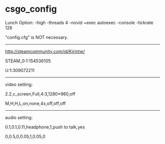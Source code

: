 # csgo_config

Lunch Option:
-high -threads 4 -novid +exec autoexec -console -tickrate 128

"config.cfg" is NOT necessary.

--------------------------------------------------------------------------------------------------------------------------------------
http://steamcommunity.com/id/Kirintw/

STEAM_0:1:154536105

U:1:309072211

--------------------------------------------------------------------------------------------------------------------------------------
video setting:

2.2,c_screen,Full,4:3,1280*960,off

M,H,H,L,on,none,4x,off,off,off

--------------------------------------------------------------------------------------------------------------------------------------
audio setting:

0.1,0.1,0.11,headphone,1,push to talk,yes

0,0.5,0,0.05,1,0.05,0


